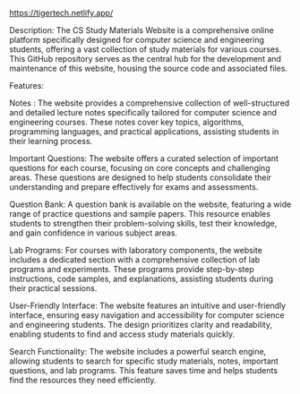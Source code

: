 https://tigertech.netlify.app/

Description: The CS Study Materials Website is a comprehensive online platform specifically designed for computer science and engineering students, offering a vast collection of study materials for various courses. This GitHub repository serves as the central hub for the development and maintenance of this website, housing the source code and associated files.

Features:

Notes : The website provides a comprehensive collection of well-structured and detailed lecture notes specifically tailored for computer science and engineering courses. These notes cover key topics, algorithms, programming languages, and practical applications, assisting students in their learning process.

Important Questions: The website offers a curated selection of important questions for each course, focusing on core concepts and challenging areas. These questions are designed to help students consolidate their understanding and prepare effectively for exams and assessments.

Question Bank: A question bank is available on the website, featuring a wide range of practice questions and sample papers. This resource enables students to strengthen their problem-solving skills, test their knowledge, and gain confidence in various subject areas.

Lab Programs: For courses with laboratory components, the website includes a dedicated section with a comprehensive collection of lab programs and experiments. These programs provide step-by-step instructions, code samples, and explanations, assisting students during their practical sessions.

User-Friendly Interface: The website features an intuitive and user-friendly interface, ensuring easy navigation and accessibility for computer science and engineering students. The design prioritizes clarity and readability, enabling students to find and access study materials quickly.

Search Functionality: The website includes a powerful search engine, allowing students to search for specific study materials, notes, important questions, and lab programs. This feature saves time and helps students find the resources they need efficiently.
